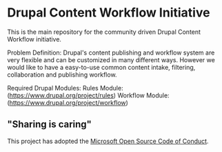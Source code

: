 # Drupal Content Workflow Initiative
This is the main repository for the community driven Drupal Content Workflow initiative.

Problem Definition:
Drupal's content publishing and workflow system are very flexible and can be customized in many different ways. However we would like to have a easy-to-use common content intake, filtering, collaboration and publishing workflow. 

Required Drupal Modules:
  Rules Module: (https://www.drupal.org/project/rules)
  Workflow Module: (https://www.drupal.org/project/workflow)


## "Sharing is caring" 

This project has adopted the [Microsoft Open Source Code of Conduct](https://opensource.microsoft.com/codeofconduct/).
  
